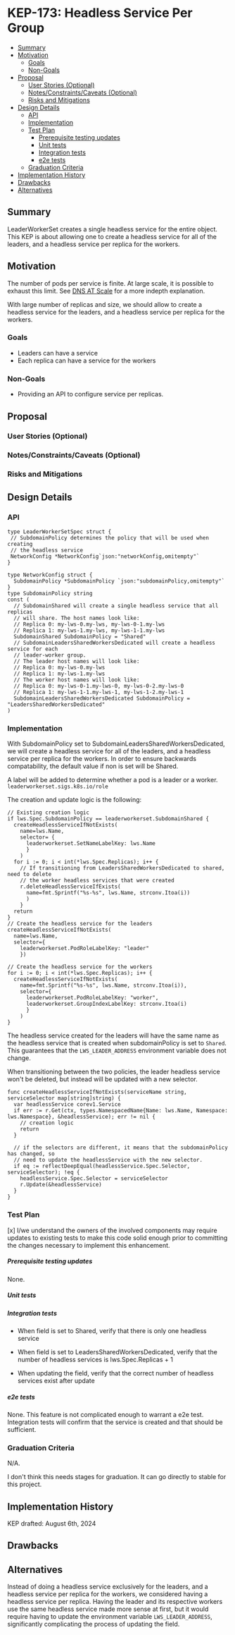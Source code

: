 # KEP-173: Headless Service Per Group

<!--
This is the title of your KEP. Keep it short, simple, and descriptive. A good
title can help communicate what the KEP is and should be considered as part of
any review.
-->

<!--
A table of contents is helpful for quickly jumping to sections of a KEP and for
highlighting any additional information provided beyond the standard KEP
template.

Ensure the TOC is wrapped with
  <code>&lt;!-- toc --&rt;&lt;!-- /toc --&rt;</code>
tags, and then generate with `hack/update-toc.sh`.
-->

<!-- toc -->
- [Summary](#summary)
- [Motivation](#motivation)
  - [Goals](#goals)
  - [Non-Goals](#non-goals)
- [Proposal](#proposal)
  - [User Stories (Optional)](#user-stories-optional)
  - [Notes/Constraints/Caveats (Optional)](#notesconstraintscaveats-optional)
  - [Risks and Mitigations](#risks-and-mitigations)
- [Design Details](#design-details)
  - [API](#api)
  - [Implementation](#implementation)
  - [Test Plan](#test-plan)
      - [Prerequisite testing updates](#prerequisite-testing-updates)
      - [Unit tests](#unit-tests)
      - [Integration tests](#integration-tests)
      - [e2e tests](#e2e-tests)
  - [Graduation Criteria](#graduation-criteria)
- [Implementation History](#implementation-history)
- [Drawbacks](#drawbacks)
- [Alternatives](#alternatives)
<!-- /toc -->

## Summary

LeaderWorkerSet creates a single headless service for the entire object.
This KEP is about allowing one to create a headless service for all of the leaders, and a headless service per replica for the workers.

## Motivation

The number of pods per service is finite. At large scale, it is possible to exhaust this limit.
See [DNS AT Scale](https://gist.github.com/aojea/32aeaa86aacebcdd93596ecb70fcba4f) for a more indepth explanation.

With large number of replicas and size, we should allow to create a headless service for the leaders, and a headless service per replica for the workers.

### Goals

- Leaders can have a service
- Each replica can have a service for the workers 
<!--
List the specific goals of the KEP. What is it trying to achieve? How will we
know that this has succeeded?
-->

### Non-Goals

- Providing an API to configure service per replicas.
<!--
What is out of scope for this KEP? Listing non-goals helps to focus discussion
and make progress.
-->

## Proposal

<!--
This is where we get down to the specifics of what the proposal actually is.
This should have enough detail that reviewers can understand exactly what
you're proposing, but should not include things like API designs or
implementation. What is the desired outcome and how do we measure success?.
The "Design Details" section below is for the real
nitty-gritty.
-->

### User Stories (Optional)

<!--
Detail the things that people will be able to do if this KEP is implemented.
Include as much detail as possible so that people can understand the "how" of
the system. The goal here is to make this feel real for users without getting
bogged down.
-->

### Notes/Constraints/Caveats (Optional)

<!--
What are the caveats to the proposal?
What are some important details that didn't come across above?
Go in to as much detail as necessary here.
This might be a good place to talk about core concepts and how they relate.
-->

### Risks and Mitigations

<!--
What are the risks of this proposal, and how do we mitigate? Think broadly.
For example, consider both security and how this will impact the larger
Kubernetes ecosystem.

How will security be reviewed, and by whom?

How will UX be reviewed, and by whom?

Consider including folks who also work outside the SIG or subproject.
-->

## Design Details

<!--
This section should contain enough information that the specifics of your
change are understandable. This may include API specs (though not always
required) or even code snippets. If there's any ambiguity about HOW your
proposal will be implemented, this is the place to discuss them.
-->

### API

```golang
type LeaderWorkerSetSpec struct {
 // SubdomainPolicy determines the policy that will be used when creating
 // the headless service
 NetworkConfig *NetworkConfig`json:"networkConfig,omitempty"`
}

type NetworkConfig struct {
  SubdomainPolicy *SubdomainPolicy `json:"subdomainPolicy,omitempty"`
}
type SubdomainPolicy string
const (
  // SubdomainShared will create a single headless service that all replicas 
  // will share. The host names look like:
  // Replica 0: my-lws-0.my-lws, my-lws-0-1.my-lws
  // Replica 1: my-lws-1.my-lws, my-lws-1-1.my-lws
  SubdomainShared SubdomainPolicy = "Shared"
  // SubdomainLeadersSharedWorkersDedicated will create a headless service for each
  // leader-worker group. 
  // The leader host names will look like:
  // Replica 0: my-lws-0.my-lws
  // Replica 1: my-lws-1.my-lws
  // The worker host names will look like:
  // Replica 0: my-lws-0-1.my-lws-0, my-lws-0-2.my-lws-0
  // Replica 1: my-lws-1-1.my-lws-1, my-lws-1-2.my-lws-1
  SubdomainLeadersSharedWorkersDedicated SubdomainPolicy = "LeadersSharedWorkersDedicated"
)
```

### Implementation

With SubdomainPolicy set to SubdomainLeadersSharedWorkersDedicated, we will create a headless
service for all of the leaders, and a headless service per replica for the workers. In order 
to ensure backwards compatability, the default value if non is set will be Shared.

A label will be added to determine whether a pod is a leader or a worker.
`leaderworkerset.sigs.k8s.io/role`


The creation and update logic is the following:
```golang
// Existing creation logic
if lws.Spec.SubdomainPolicy == leaderworkerset.SubdomainShared {
  createHeadlessServiceIfNotExists(
    name=lws.Name, 
    selector= {
      leaderworkerset.SetNameLabelKey: lws.Name
      }
    )
  for i := 0; i < int(*lws.Spec.Replicas); i++ {
    // If transitioning from LeadersSharedWorkersDedicated to shared, need to delete 
    // the worker headless services that were created
    r.deleteHeadlessServiceIfExists(
      name=fmt.Sprintf("%s-%s", lws.Name, strconv.Itoa(i))
      )
	}
  return
}
// Create the headless service for the leaders
createHeadlessServiceIfNotExists(
  name=lws.Name, 
  selector={
    leaderworkerset.PodRoleLabelKey: "leader"
    })

// Create the headless service for the workers
for i := 0; i < int(*lws.Spec.Replicas); i++ {
  createHeadlessServiceIfNotExists(
    name=fmt.Sprintf("%s-%s", lws.Name, strconv.Itoa(i)), 
    selector={
      leaderworkerset.PodRoleLabelKey: "worker", 
      leaderworkerset.GroupIndexLabelKey: strconv.Itoa(i)
      }
    )
}
```

The headless service created for the leaders will have the same name as the 
headless service that is created when subdomainPolicy is set to `Shared`. This 
guarantees that the `LWS_LEADER_ADDRESS` environment variable does not change.


When transitioning between the two policies, the leader headless service won't be
deleted, but instead will be updated with a new selector.

```golang
func createHeadlessServiceIfNotExists(serviceName string, serviceSelector map[string]string) {
  var headlessService corev1.Service
  if err := r.Get(ctx, types.NamespacedName{Name: lws.Name, Namespace: lws.Namespace}, &headlessService); err != nil {
    // creation logic
    return
  }

  // if the selectors are different, it means that the subdomainPolicy has changed, so 
  // need to update the headlessService with the new selector.
  if eq := reflectDeepEqual(headlessService.Spec.Selector, serviceSelector); !eq {
    headlessService.Spec.Selector = serviceSelector
    r.Update(&headlessService)
  }
}
```

### Test Plan

<!--
**Note:** *Not required until targeted at a release.*
The goal is to ensure that we don't accept enhancements with inadequate testing.

All code is expected to have adequate tests (eventually with coverage
expectations). Please adhere to the [Kubernetes testing guidelines][testing-guidelines]
when drafting this test plan.

[testing-guidelines]: https://git.k8s.io/community/contributors/devel/sig-testing/testing.md
-->

[x] I/we understand the owners of the involved components may require updates to
existing tests to make this code solid enough prior to committing the changes necessary
to implement this enhancement.

##### Prerequisite testing updates

<!--
Based on reviewers feedback describe what additional tests need to be added prior
implementing this enhancement to ensure the enhancements have also solid foundations.
-->
None.

##### Unit tests

<!--
In principle every added code should have complete unit test coverage, so providing
the exact set of tests will not bring additional value.
However, if complete unit test coverage is not possible, explain the reason of it
together with explanation why this is acceptable.
-->

<!--
Additionally, for Alpha try to enumerate the core package you will be touching
to implement this enhancement and provide the current unit coverage for those
in the form of:
- <package>: <date> - <current test coverage>
The data can be easily read from:
https://testgrid.k8s.io/sig-testing-canaries#ci-kubernetes-coverage-unit

This can inform certain test coverage improvements that we want to do before
extending the production code to implement this enhancement.
-->

##### Integration tests

<!--
Integration tests are contained in k8s.io/kubernetes/test/integration.
Integration tests allow control of the configuration parameters used to start the binaries under test.
This is different from e2e tests which do not allow configuration of parameters.
Doing this allows testing non-default options and multiple different and potentially conflicting command line options.
-->

<!--
This question should be filled when targeting a release.
For Alpha, describe what tests will be added to ensure proper quality of the enhancement.

For Beta and GA, add links to added tests together with links to k8s-triage for those tests:
https://storage.googleapis.com/k8s-triage/index.html
-->

- When field is set to Shared, verify that there is only one headless service

- When field is set to LeadersSharedWorkersDedicated, verify that the number of headless services is lws.Spec.Replicas + 1

- When updating the field, verify that the correct number of headless
services exist after update
##### e2e tests

<!--
This question should be filled when targeting a release.
For Alpha, describe what tests will be added to ensure proper quality of the enhancement.

For Beta and GA, add links to added tests together with links to k8s-triage for those tests:
https://storage.googleapis.com/k8s-triage/index.html

We expect no non-infra related flakes in the last month as a GA graduation criteria.
-->

None. This feature is not complicated enough to warrant a e2e test.
Integration tests will confirm that the service is created and that should be sufficient.

### Graduation Criteria

N/A.

I don't think this needs stages for graduation. 
It can go directly to stable for this project.
<!--

Clearly define what it means for the feature to be implemented and
considered stable.

If the feature you are introducing has high complexity, consider adding graduation
milestones with these graduation criteria:
- [Maturity levels (`alpha`, `beta`, `stable`)][maturity-levels]
- [Feature gate][feature gate] lifecycle
- [Deprecation policy][deprecation-policy]

[feature gate]: https://git.k8s.io/community/contributors/devel/sig-architecture/feature-gates.md
[maturity-levels]: https://git.k8s.io/community/contributors/devel/sig-architecture/api_changes.md#alpha-beta-and-stable-versions
[deprecation-policy]: https://kubernetes.io/docs/reference/using-api/deprecation-policy/
-->

## Implementation History

KEP drafted: August 6th, 2024
<!--
Major milestones in the lifecycle of a KEP should be tracked in this section.
Major milestones might include:
- the `Summary` and `Motivation` sections being merged, signaling SIG acceptance
- the `Proposal` section being merged, signaling agreement on a proposed design
- the date implementation started
- the first Kubernetes release where an initial version of the KEP was available
- the version of Kubernetes where the KEP graduated to general availability
- when the KEP was retired or superseded
-->

## Drawbacks

<!--
Why should this KEP _not_ be implemented?
-->

## Alternatives

<!--
What other approaches did you consider, and why did you rule them out? These do
not need to be as detailed as the proposal, but should include enough
information to express the idea and why it was not acceptable.
-->

Instead of doing a headless service exclusively for the leaders, and a headless service per replica for the workers, we 
considered having a headless service per replica. Having the leader and its respective workers use the same headless 
service made more sense at first, but it would require having to update the environment variable `LWS_LEADER_ADDRESS`, 
significantly complicating the process of updating the field.
